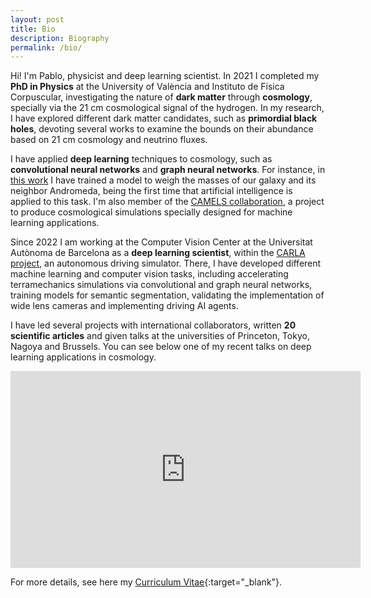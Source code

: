 ```yaml
---
layout: post
title: Bio
description: Biography
permalink: /bio/
---
```


Hi! I'm Pablo, physicist and deep learning scientist. In 2021 I completed my **PhD in Physics** at the University of València and Instituto de Física Corpuscular, investigating the nature of **dark matter** through **cosmology**, specially via the 21 cm cosmological signal of the hydrogen. In my research, I have explored different dark matter candidates, such as **primordial black holes**, devoting several works to examine the bounds on their abundance based on 21 cm cosmology and neutrino fluxes.

I have applied **deep learning** techniques to cosmology, such as **convolutional neural networks** and **graph neural networks**. For instance, in [this work](https://arxiv.org/abs/2111.14874) I have trained a model to weigh the masses of our galaxy and its neighbor Andromeda, being the first time that artificial intelligence is applied to this task. I'm also member of the [CAMELS collaboration](https://www.camel-simulations.org/), a project to produce cosmological simulations specially designed for machine learning applications.

Since 2022 I am working at the Computer Vision Center at the Universitat Autònoma de Barcelona as a **deep learning scientist**, within the [CARLA project](https://carla.org/), an autonomous driving simulator. There, I have developed different machine learning and computer vision tasks, including accelerating terramechanics simulations via convolutional and graph neural networks, training models for semantic segmentation, validating the implementation of wide lens cameras and implementing driving AI agents.

I have led several projects with international collaborators, written **20 scientific articles** and given talks at the universities of Princeton, Tokyo, Nagoya and Brussels. You can see below one of my recent talks on deep learning applications in cosmology.

<iframe width="560" height="315" src="https://www.youtube.com/embed/07k2JH6c0lE" title="YouTube video player" frameborder="0" allow="accelerometer; autoplay; clipboard-write; encrypted-media; gyroscope; picture-in-picture" allowfullscreen></iframe>

For more details, see here my [Curriculum Vitae](/pablovd_cv.pdf){:target="_blank"}.

<!--
<img src="/images/Garbi.png" style="max-width:50%"/>
-->
